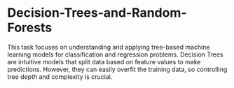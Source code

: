 # Decision-Trees-and-Random-Forests
This task focuses on understanding and applying tree-based machine learning models for classification and regression problems. Decision Trees are intuitive models that split data based on feature values to make predictions. However, they can easily overfit the training data, so controlling tree depth and complexity is crucial. 
